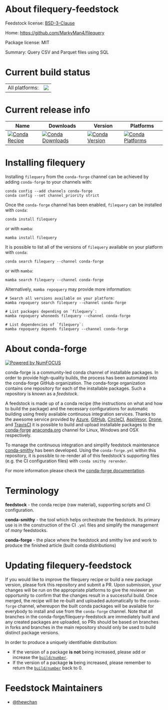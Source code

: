 About filequery-feedstock
=========================

Feedstock license: [BSD-3-Clause](https://github.com/conda-forge/filequery-feedstock/blob/main/LICENSE.txt)

Home: https://github.com/MarkyMan4/filequery

Package license: MIT

Summary: Query CSV and Parquet files using SQL

Current build status
====================


<table><tr><td>All platforms:</td>
    <td>
      <a href="https://dev.azure.com/conda-forge/feedstock-builds/_build/latest?definitionId=21242&branchName=main">
        <img src="https://dev.azure.com/conda-forge/feedstock-builds/_apis/build/status/filequery-feedstock?branchName=main">
      </a>
    </td>
  </tr>
</table>

Current release info
====================

| Name | Downloads | Version | Platforms |
| --- | --- | --- | --- |
| [![Conda Recipe](https://img.shields.io/badge/recipe-filequery-green.svg)](https://anaconda.org/conda-forge/filequery) | [![Conda Downloads](https://img.shields.io/conda/dn/conda-forge/filequery.svg)](https://anaconda.org/conda-forge/filequery) | [![Conda Version](https://img.shields.io/conda/vn/conda-forge/filequery.svg)](https://anaconda.org/conda-forge/filequery) | [![Conda Platforms](https://img.shields.io/conda/pn/conda-forge/filequery.svg)](https://anaconda.org/conda-forge/filequery) |

Installing filequery
====================

Installing `filequery` from the `conda-forge` channel can be achieved by adding `conda-forge` to your channels with:

```
conda config --add channels conda-forge
conda config --set channel_priority strict
```

Once the `conda-forge` channel has been enabled, `filequery` can be installed with `conda`:

```
conda install filequery
```

or with `mamba`:

```
mamba install filequery
```

It is possible to list all of the versions of `filequery` available on your platform with `conda`:

```
conda search filequery --channel conda-forge
```

or with `mamba`:

```
mamba search filequery --channel conda-forge
```

Alternatively, `mamba repoquery` may provide more information:

```
# Search all versions available on your platform:
mamba repoquery search filequery --channel conda-forge

# List packages depending on `filequery`:
mamba repoquery whoneeds filequery --channel conda-forge

# List dependencies of `filequery`:
mamba repoquery depends filequery --channel conda-forge
```


About conda-forge
=================

[![Powered by
NumFOCUS](https://img.shields.io/badge/powered%20by-NumFOCUS-orange.svg?style=flat&colorA=E1523D&colorB=007D8A)](https://numfocus.org)

conda-forge is a community-led conda channel of installable packages.
In order to provide high-quality builds, the process has been automated into the
conda-forge GitHub organization. The conda-forge organization contains one repository
for each of the installable packages. Such a repository is known as a *feedstock*.

A feedstock is made up of a conda recipe (the instructions on what and how to build
the package) and the necessary configurations for automatic building using freely
available continuous integration services. Thanks to the awesome service provided by
[Azure](https://azure.microsoft.com/en-us/services/devops/), [GitHub](https://github.com/),
[CircleCI](https://circleci.com/), [AppVeyor](https://www.appveyor.com/),
[Drone](https://cloud.drone.io/welcome), and [TravisCI](https://travis-ci.com/)
it is possible to build and upload installable packages to the
[conda-forge](https://anaconda.org/conda-forge) [anaconda.org](https://anaconda.org/)
channel for Linux, Windows and OSX respectively.

To manage the continuous integration and simplify feedstock maintenance
[conda-smithy](https://github.com/conda-forge/conda-smithy) has been developed.
Using the ``conda-forge.yml`` within this repository, it is possible to re-render all of
this feedstock's supporting files (e.g. the CI configuration files) with ``conda smithy rerender``.

For more information please check the [conda-forge documentation](https://conda-forge.org/docs/).

Terminology
===========

**feedstock** - the conda recipe (raw material), supporting scripts and CI configuration.

**conda-smithy** - the tool which helps orchestrate the feedstock.
                   Its primary use is in the construction of the CI ``.yml`` files
                   and simplify the management of *many* feedstocks.

**conda-forge** - the place where the feedstock and smithy live and work to
                  produce the finished article (built conda distributions)


Updating filequery-feedstock
============================

If you would like to improve the filequery recipe or build a new
package version, please fork this repository and submit a PR. Upon submission,
your changes will be run on the appropriate platforms to give the reviewer an
opportunity to confirm that the changes result in a successful build. Once
merged, the recipe will be re-built and uploaded automatically to the
`conda-forge` channel, whereupon the built conda packages will be available for
everybody to install and use from the `conda-forge` channel.
Note that all branches in the conda-forge/filequery-feedstock are
immediately built and any created packages are uploaded, so PRs should be based
on branches in forks and branches in the main repository should only be used to
build distinct package versions.

In order to produce a uniquely identifiable distribution:
 * If the version of a package **is not** being increased, please add or increase
   the [``build/number``](https://docs.conda.io/projects/conda-build/en/latest/resources/define-metadata.html#build-number-and-string).
 * If the version of a package **is** being increased, please remember to return
   the [``build/number``](https://docs.conda.io/projects/conda-build/en/latest/resources/define-metadata.html#build-number-and-string)
   back to 0.

Feedstock Maintainers
=====================

* [@thewchan](https://github.com/thewchan/)

